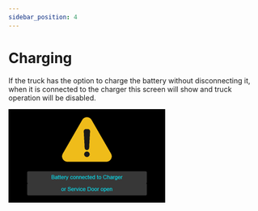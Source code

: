 ```yaml
---
sidebar_position: 4
---
```


# Charging

If the truck has the option to charge the battery without disconnecting it, when it is connected to the charger this screen will show and truck operation will be disabled.

![charging-one](charging-one.png)
